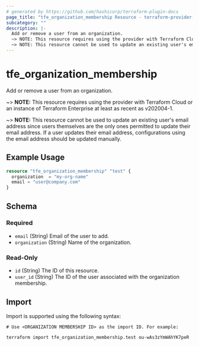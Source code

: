 ```yaml
---
# generated by https://github.com/hashicorp/terraform-plugin-docs
page_title: "tfe_organization_membership Resource - terraform-provider-tfe"
subcategory: ""
description: |-
  Add or remove a user from an organization.
  ~> NOTE: This resource requires using the provider with Terraform Cloud or an instance of Terraform Enterprise at least as recent as v202004-1.
  ~> NOTE: This resource cannot be used to update an existing user's email address since users themselves are the only ones permitted to update their email address. If a user updates their email address, configurations using the email address should be updated manually.
---
```


# tfe_organization_membership

Add or remove a user from an organization. 

 ~> **NOTE:** This resource requires using the provider with Terraform Cloud or an instance of Terraform Enterprise at least as recent as v202004-1.

 ~> **NOTE:** This resource cannot be used to update an existing user's email address since users themselves are the only ones permitted to update their email address. If a user updates their email address, configurations using the email address should be updated manually.

## Example Usage 

```terraform
resource "tfe_organization_membership" "test" {
  organization  = "my-org-name"
  email = "user@company.com"
}
```

<!-- schema generated by tfplugindocs -->
## Schema

### Required

- `email` (String) Email of the user to add.
- `organization` (String) Name of the organization.

### Read-Only

- `id` (String) The ID of this resource.
- `user_id` (String) The ID of the user associated with the organization membership.

## Import

Import is supported using the following syntax:

```shell
# Use <ORGANIZATION MEMBERSHIP ID> as the import ID. For example:

terraform import tfe_organization_membership.test ou-wAs3zYmWAhYK7peR
```